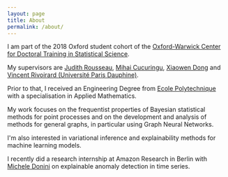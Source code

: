 ```yaml
---
layout: page
title: About
permalink: /about/
---
```



I am part of the 2018 Oxford student cohort of the [Oxford-Warwick Center for Doctoral Training in Statistical Science](http://www.oxwasp-cdt.ac.uk/).

My supervisors are [Judith Rousseau](http://www.stats.ox.ac.uk/~rousseau/), [Mihai Cucuringu](http://www.stats.ox.ac.uk/~cucuringu), [Xiaowen Dong](https://web.media.mit.edu/~xdong/) and  [Vincent Rivoirard (Université Paris Dauphine)](https://www.ceremade.dauphine.fr/~rivoirar/).
        
Prior to that, I received an Engineering Degree from [Ecole Polytechnique](https://www.polytechnique.edu/) with a specialisation in Applied Mathematics. 
  
My work focuses on the frequentist properties of Bayesian statistical methods for point processes and on the development and analysis of methods for general graphs, in particular using Graph Neural Networks.
  
I'm also interested in variational inference and explainability methods for machine learning models.

I recently did a research internship at Amazon Research in Berlin with [Michele Donini](https://www.amazon.science/author/michele-donini) on explainable anomaly detection in time series.
